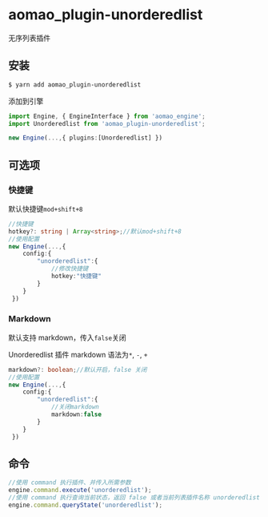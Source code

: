 # aomao_plugin-unorderedlist

无序列表插件

## 安装

```bash
$ yarn add aomao_plugin-unorderedlist
```

添加到引擎

```ts
import Engine, { EngineInterface } from 'aomao_engine';
import Unorderedlist from 'aomao_plugin-unorderedlist';

new Engine(...,{ plugins:[Unorderedlist] })
```

## 可选项

### 快捷键

默认快捷键`mod+shift+8`

```ts
//快捷键
hotkey?: string | Array<string>;//默认mod+shift+8
//使用配置
new Engine(...,{
    config:{
        "unorderedlist":{
            //修改快捷键
            hotkey:"快捷键"
        }
    }
 })
```

### Markdown

默认支持 markdown，传入`false`关闭

Unorderedlist 插件 markdown 语法为`*`, `-`, `+`

```ts
markdown?: boolean;//默认开启，false 关闭
//使用配置
new Engine(...,{
    config:{
        "unorderedlist":{
            //关闭markdown
            markdown:false
        }
    }
 })
```

## 命令

```ts
//使用 command 执行插件、并传入所需参数
engine.command.execute('unorderedlist');
//使用 command 执行查询当前状态，返回 false 或者当前列表插件名称 unorderedlist tasklist unorderedlist
engine.command.queryState('unorderedlist');
```
